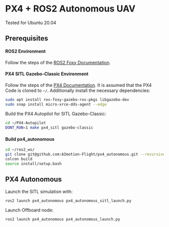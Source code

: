 # PX4 + ROS2 Autonomous UAV
Tested for Ubuntu 20.04
## Prerequisites
#### ROS2 Environment
Follow the steps of the [ROS2 Foxy Documentation](https://docs.ros.org/en/foxy/Installation.html).
#### PX4 SITL Gazebo-Classic Environment
Follow the steps of the [PX4 Documentation](https://docs.px4.io/main/en/dev_setup/dev_env_linux_ubuntu.html#simulation-and-nuttx-pixhawk-targets).
It is assumed that the PX4 Code is cloned to ```~/```.
Additionally install the necessary dependencies:
```bash
sudo apt install ros-foxy-gazebo-ros-pkgs libgazebo-dev
sudo snap install micro-xrce-dds-agent --edge
```
Build the PX4 Autopilot for SITL Gazebo-Classic:
```bash
cd ~/PX4-Autopilot
DONT_RUN=1 make px4_sitl gazebo-classic
```
#### Build px4_autonomous
```bash
cd ~/ros2_ws/
git clone git@github.com:AImotion-Flight/px4_autonomous.git --recursive src/
colcon build
source install/setup.bash
```
## PX4 Autonomous
Launch the SITL simulation with:
```
ros2 launch px4_autonomous px4_autonomous_sitl_launch.py
```
Launch Offboard node:
```bash
ros2 launch px4_autonomous px4_autonomous_launch.py
```
